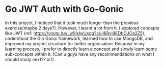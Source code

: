 # Go JWT Auth with Go-Gonic
In this project, I noticed that it took much longer than the previous exercise(maybe 2 days?). However, I learnt a lot from it. I explored concepts like JWT (ref: https://youtu.be/_w9ixlwUsgg?si=l6Bvi9EDbDJOa2Z5), understood the Gin Gonic framework, learned how to use MongoDB, and improved my project structure for better organisation. Because in my learning process, I prefer to directly learn a concept and slowly learn some sub-concepts within it.
(Can u guys have any recommendations on what I should study next?? xD)
